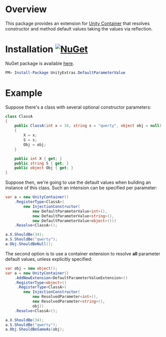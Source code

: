 # Overview

This package provides an extension for [Unity Container](https://github.com/unitycontainer/unity) that resolves constructor and method default values taking the values via reflection.

# Installation [![NuGet](https://img.shields.io/nuget/v/UnityExtras.DefaultParameterValue.svg)](https://www.nuget.org/packages/UnityExtras.DefaultParameterValue)

NuGet package is available [here](https://www.nuget.org/packages/UnityExtras.DefaultParameterValue/).

```PowerShell
PM> Install-Package UnityExtras.DefaultParameterValue
```

# Example

Suppose there's a class with several optional constructor parameters:

```C#
class ClassA
{
    public ClassA(int x = 34, string s = "qwerty", object obj = null)
    {
        X = x;
        S = s;
        Obj = obj;
    }

    public int X { get; }
    public string S { get; }
    public object Obj { get; }
}
```

Suppose then, we're going to use the default values when building an instance of this class.
Such an intension can be specified per parameter:

```C#
var a = new UnityContainer()
    .RegisterType<ClassA>(
        new InjectionConstructor(
            new DefaultParameterValue<int>(),
            new DefaultParameterValue<string>(),
            new DefaultParameterValue<object>()))
    .Resolve<ClassA>();

a.X.ShouldBe(34);
a.S.ShouldBe("qwerty");
a.Obj.ShouldBeNull();
```

The second option is to use a container extension to resolve **all** parameter default values, unless explicitly specified:

```C#
var obj = new object();
var a = new UnityContainer()
    .AddNewExtension<DefaultParameterValueExtension>()
    .RegisterType<object>()
     .RegisterType<ClassA>(
        new InjectionConstructor(
            new ResolvedParameter<int>(),
            new ResolvedParameter<string>(),
            obj))
    .Resolve<ClassA>();

a.X.ShouldBe(34);
a.S.ShouldBe("qwerty");
a.Obj.ShouldBeSameAs(obj);
```
